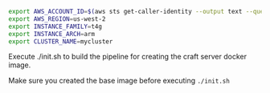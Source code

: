 

```bash
export AWS_ACCOUNT_ID=$(aws sts get-caller-identity --output text --query Account)
export AWS_REGION=us-west-2
export INSTANCE_FAMILY=t4g
export INSTANCE_ARCH=arm
export CLUSTER_NAME=mycluster
```



Execute ./init.sh to build the pipeline for creating the craft server docker image.

Make sure you created the base image before executing `./init.sh`
